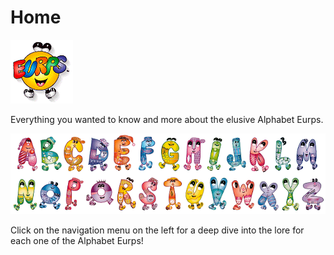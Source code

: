 # Home

![img](./Media/eurp%20dude.gif)

Everything you wanted to know and more about the elusive Alphabet Eurps.

![img](./Media/Alphabet%20Eurps.gif)

Click on the navigation menu on the left for a deep dive into the lore for each one of the Alphabet Eurps!
